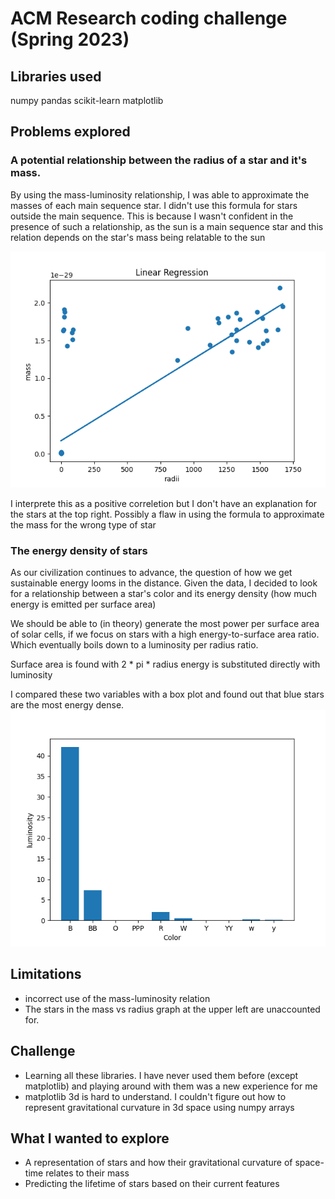 # ACM Research coding challenge (Spring 2023)

## Libraries used
numpy
pandas
scikit-learn
matplotlib

## Problems explored
### A potential relationship between the radius of a star and it's mass.
By using the mass-luminosity relationship, I was able to approximate the masses of each main sequence star.
I didn't use this formula for stars outside the main sequence.
This is because I wasn't confident in the presence of such a relationship, as the sun is a main sequence star and this relation depends on the star's mass being relatable to the sun

![mass vs radius](https://github.com/Buchimi/ACM-Research-coding-challenge-23S/blob/main/mass_vs_radius_of_stars.png)

I interprete this as a positive correletion but I don't have an explanation for the stars at the top right. Possibly a flaw in using the formula to approximate the mass for the wrong type of star

### The energy density of stars
As our civilization continues to advance, the question of how we get sustainable energy looms in the distance. Given the data, I decided to look for a relationship between a star's color and its energy density (how much energy is emitted per surface area)

We should be able to (in theory) generate the most power per surface area of solar cells, if we focus on stars with a high energy-to-surface area ratio. Which eventually boils down to a luminosity per radius ratio.

Surface area is found with 2 * pi * radius
energy is substituted directly with luminosity

I compared these two variables with a box plot and found out that blue stars are the most energy dense.
![star color vs energy density](https://github.com/Buchimi/ACM-Research-coding-challenge-23S/blob/main/star_color_vs_energy_density.png)

## Limitations
- incorrect use of the mass-luminosity relation
- The stars in the mass vs radius graph at the upper left are unaccounted for. 

## Challenge
- Learning all these libraries. I have never used them before (except matplotlib) and playing around with them was a new experience for me
- matplotlib 3d is hard to understand. I couldn't figure out how to represent gravitational curvature in 3d space using numpy arrays

## What I wanted to explore
- A representation of stars and how their gravitational curvature of space-time relates to their mass
- Predicting the lifetime of stars based on their current features
